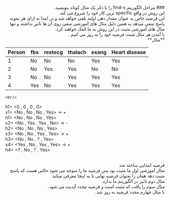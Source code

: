 <div dir="rtl">
### مراحل الگوریتم find-s را با ذکر یک مثال کوتاه بنویسید.
<br/>
	این روش در واقع specific ترین کار خود را شروع می کند.
	<br/>
این فرضیه خاص  به عنوان مقدار دهی اولیه تلقی خواهد شد و در ابتدا به ازای هر نمونه پاسخ منفی میدهد به همین دلیل مثال های آمورشی منفی روی آن ها تاثیر نداشته و تنها مثال های آموزشی مثبت در این روش به ما کمک خواهند کرد.
	<br/>
	با آمدن هر مثال مثبت فرضیه خود را به روز می کنیم .<br/>
	**مثال**
	<br/>
	</div>
	
| Person | fbs | restecg | thalach | exang | Heart disease |
|--------|-----|---------|---------|-------|---------------|
| 1      | No  | No      | No      | Yes   | Yes           |
| 2      | No  | Yes     | Yes     | No    | No            |
| 3      | No  | No      | Yes     | Yes   | Yes           |
| 4      | Yes | No      | Yes     | Yes   | Yes           |
	
	<br/>
h1= <0 , 0 , 0 , 0>
<br/>
x1= <No , No , No , Yes> -> +
<br/>
h1= <No , No , No , Yes>
<br/>
x2= <No , Yes , Yes , No> -> -
<br/>
h2= <No , No , No , Yes>
<br>
x3= <No , No , Yes , Yes> -> +
<br/>
h3= <No , No , ? , Yes>
<br/>
x4= <Yes , No , Yes , Yes> -> +
<br/>
h4= <? , No , ? , Yes>
<br/>
</div>
<div dir="rtl">
		<br/>
	فرضیه ابتدایی ساخته شد
<br/>
مثال آموزشی اول ما مثبت بود پس فرضیه ما را متوجه می شود حالتی هست که پاسخ مثبت دهد همان را بعنوان فرضیه نهایی تا به اینجا معرفی میکند
	<br/>
مثال دوم تاثیر در الگوریتم ما ندارد.
	<br/>
مثال سوم را یافت که مثبت است و فرضیه مجدد آپدیت می شود.
	<br/>
با مثال چهارم مجدد فرضیه به روز شد.
<br/>
</div>
